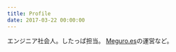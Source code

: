 ```yaml
---
title: Profile
date: 2017-03-22 00:00:00
---
```


エンジニア社会人。したっぱ担当。
[Meguro.es](https://meguro.es)の運営など。

